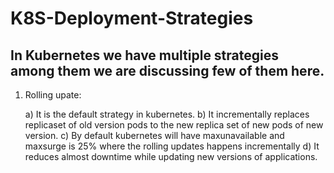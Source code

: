# K8S-Deployment-Strategies

In Kubernetes we have multiple strategies among them we are discussing few of them here.
---------------------------------------------------
1) Rolling upate:
   
   a) It is the default strategy in kubernetes.
   b) It incrementally replaces replicaset of old version pods to the new replica set of new pods of new version.
   c) By default kubernetes will have maxunavailable and maxsurge is 25% where the rolling updates happens incrementally
   d) It reduces almost downtime while updating new versions of applications. 
   
   
